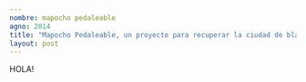 ```yaml
---
nombre: mapocho pedaleable
agno: 2014
title: "Mapocho Pedaleable, un proyecto para recuperar la ciudad de blabla"
layout: post
---
```


HOLA!